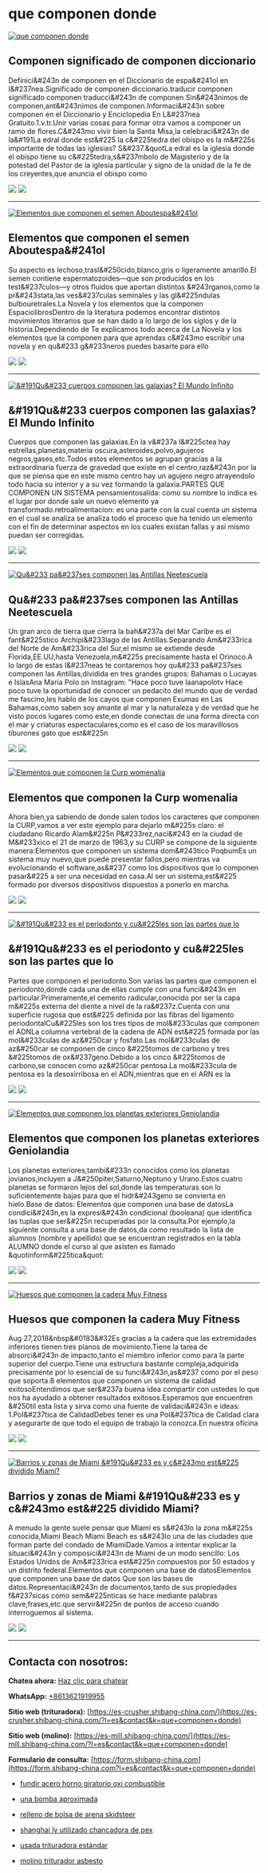 # que componen donde

<a href="https://swt.shibang-china.com/?l=es&img&k=que+componen+donde" target="_blank">![que componen donde](http://static.shibang-china.com/all-800x300/979.jpg)</a>

## Componen significado de componen diccionario
Definici&#243n de componen en el Diccionario de espa&#241ol en l&#237nea.Significado de componen diccionario.traducir componen significado componen traducci&#243n de componen Sin&#243nimos de componen,ant&#243nimos de componen.Informaci&#243n sobre componen en el Diccionario y Enciclopedia En L&#237nea Gratuito.1.v.tr.Unir varias cosas para formar otra vamos a componer un ramo de flores.C&#243mo vivir bien la Santa Misa,la celebraci&#243n de la&#191La edral donde est&#225 la c&#225tedra del obispo es la m&#225s importante de todas las iglesias? S&#237.&quotLa edral es la iglesia donde el obispo tiene su c&#225tedra,s&#237mbolo de Magisterio y de la potestad del Pastor de la iglesia particular y signo de la unidad de la fe de los creyentes,que anuncia el obispo como


<a href="https://whatsapp.shibangsoft.com/WhatsApp.php" target="_blank" title="WhatsApp">![](http://static.shibang-china.com/icon/whatsapp.png)</a> <a href="https://swt.shibang-china.com/?l=es&icon&k=que+componen+donde" target="_blank">![](http://static.shibang-china.com/icon/chat-es.png)</a>

---

<a href="https://swt.shibang-china.com/?l=es&img&k=que+componen+donde" target="_blank">![Elementos que componen el semen Aboutespa&#241ol](http://static.shibang-china.com/all-800x300/479.jpg)</a>

## Elementos que componen el semen Aboutespa&#241ol
Su aspecto es lechoso,trasl&#250cido,blanco,gris o ligeramente amarillo.El semen contiene espermatozoides—que son producidos en los test&#237culos—y otros fluidos que aportan distintos &#243rganos,como la pr&#243stata,las ves&#237culas seminales y las gl&#225ndulas bulbouretrales.La Novela y los elementos que la componen EspaciolibrosDentro de la literatura podemos encontrar distintos movimientos literarios que se han dado a lo largo de los siglos y de la historia.Dependiendo de Te explicamos todo acerca de La Novela y los elementos que la componen para que aprendas c&#243mo escribir una novela y en qu&#233 g&#233neros puedes basarte para ello


<a href="https://whatsapp.shibangsoft.com/WhatsApp.php" target="_blank" title="WhatsApp">![](http://static.shibang-china.com/icon/whatsapp.png)</a> <a href="https://swt.shibang-china.com/?l=es&icon&k=que+componen+donde" target="_blank">![](http://static.shibang-china.com/icon/chat-es.png)</a>

---

<a href="https://swt.shibang-china.com/?l=es&img&k=que+componen+donde" target="_blank">![&#191Qu&#233 cuerpos componen las galaxias? El Mundo Infinito](http://static.shibang-china.com/all-800x300/531.jpg)</a>

## &#191Qu&#233 cuerpos componen las galaxias? El Mundo Infinito
Cuerpos que componen las galaxias.En la v&#237a l&#225ctea hay estrellas,planetas,materia oscura,asteroides,polvo,agujeros negros,gases,etc.Todos estos elementos se agrupan gracias a la extraordinaria fuerza de gravedad que existe en el centro,raz&#243n por la que se piensa que en este mismo centro hay un agujero negro atrayendolo todo hacia su interior y a su vez formando la galaxia.PARTES QUE COMPONEN UN SISTEMA pensamientosalida: como su nombre lo indica es el lugar por donde sale un nuevo elemento ya transformado.retroalimentacion: es una parte con la cual cuenta un sistema en el cual se analiza se analiza todo el proceso que ha tenido un elemento con el fin de determinar aspectos en los cuales existan fallas y asi mismo puedan ser corregidas.


<a href="https://whatsapp.shibangsoft.com/WhatsApp.php" target="_blank" title="WhatsApp">![](http://static.shibang-china.com/icon/whatsapp.png)</a> <a href="https://swt.shibang-china.com/?l=es&icon&k=que+componen+donde" target="_blank">![](http://static.shibang-china.com/icon/chat-es.png)</a>

---

<a href="https://swt.shibang-china.com/?l=es&img&k=que+componen+donde" target="_blank">![Qu&#233 pa&#237ses componen las Antillas Neetescuela](http://static.shibang-china.com/all-800x300/507.jpg)</a>

## Qu&#233 pa&#237ses componen las Antillas Neetescuela
Un gran arco de tierra que cierra la bah&#237a del Mar Caribe es el fant&#225stico Archipi&#233lago de las Antillas.Separando Am&#233rica del Norte de Am&#233rica del Sur,el mismo se extiende desde Florida,EE.UU,hasta Venezuela,m&#225s precisamente hasta el Orinoco.A lo largo de estas l&#237neas te contaremos hoy qu&#233 pa&#237ses componen las Antillas,dividida en tres grandes grupos: Bahamas o Lucayas e IslasAna Maria Polo on Instagram: "Hace poco tuve laanapolotv Hace poco tuve la oportunidad de conocer un pedacito del mundo que de verdad me fascino,les hablo de los cayos que componen Exumas en Las Bahamas,como saben soy amante al mar y la naturaleza y de verdad que he visto pocos lugares como este,en donde conectas de una forma directa con el mar y criaturas espectaculares,como es el caso de los maravillosos tiburones gato que est&#225n


<a href="https://whatsapp.shibangsoft.com/WhatsApp.php" target="_blank" title="WhatsApp">![](http://static.shibang-china.com/icon/whatsapp.png)</a> <a href="https://swt.shibang-china.com/?l=es&icon&k=que+componen+donde" target="_blank">![](http://static.shibang-china.com/icon/chat-es.png)</a>

---

<a href="https://swt.shibang-china.com/?l=es&img&k=que+componen+donde" target="_blank">![Elementos que componen la Curp womenalia](http://static.shibang-china.com/all-800x300/1407.jpg)</a>

## Elementos que componen la Curp womenalia
Ahora bien,ya sabiendo de donde salen todos los caracteres que componen la CURP,vamos a ver este ejemplo para dejarlo m&#225s claro: el ciudadano Ricardo Alam&#225n P&#233rez,naci&#243 en la ciudad de M&#233xico el 21 de marzo de 1963,y su CURP se compone de la siguiente manera:Elementos que componen un sistema dom&#243tico PoqbumEs un sistema muy nuevo,que puede presentar fallos,pero mientras va evolucionando el software,as&#237 como los dispositivos que lo componen pasar&#225 a ser una necesidad en casa.Al ser un sistema,est&#225 formado por diversos dispositivos dispuestos a ponerlo en marcha.


<a href="https://whatsapp.shibangsoft.com/WhatsApp.php" target="_blank" title="WhatsApp">![](http://static.shibang-china.com/icon/whatsapp.png)</a> <a href="https://swt.shibang-china.com/?l=es&icon&k=que+componen+donde" target="_blank">![](http://static.shibang-china.com/icon/chat-es.png)</a>

---

<a href="https://swt.shibang-china.com/?l=es&img&k=que+componen+donde" target="_blank">![&#191Qu&#233 es el periodonto y cu&#225les son las partes que lo](http://static.shibang-china.com/all-800x300/540.jpg)</a>

## &#191Qu&#233 es el periodonto y cu&#225les son las partes que lo
Partes que componen el periodonto.Son varias las partes que componen el periodonto,donde cada una de ellas cumple con una funci&#243n en particular.Primeramente,el cemento radicular,conocido por ser la capa m&#225s externa del diente a nivel de la ra&#237z.Cuenta con una superficie rugosa que est&#225 definida por las fibras del ligamento periodontalCu&#225les son los tres tipos de mol&#233culas que componen el ADNLa columna vertebral de la cadena de ADN est&#225 formada por las mol&#233culas de az&#250car y fosfato.Las mol&#233culas de az&#250car se componen de cinco &#225tomos de carbono y tres &#225tomos de ox&#237geno.Debido a los cinco &#225tomos de carbono,se conocen como az&#250car pentosa.La mol&#233cula de pentosa es la desoxirribosa en el ADN,mientras que en el ARN es la


<a href="https://whatsapp.shibangsoft.com/WhatsApp.php" target="_blank" title="WhatsApp">![](http://static.shibang-china.com/icon/whatsapp.png)</a> <a href="https://swt.shibang-china.com/?l=es&icon&k=que+componen+donde" target="_blank">![](http://static.shibang-china.com/icon/chat-es.png)</a>

---

<a href="https://swt.shibang-china.com/?l=es&img&k=que+componen+donde" target="_blank">![Elementos que componen los planetas exteriores Geniolandia](http://static.shibang-china.com/all-800x300/937.jpg)</a>

## Elementos que componen los planetas exteriores Geniolandia
Los planetas exteriores,tambi&#233n conocidos como los planetas jovianos,incluyen a J&#250piter,Saturno,Neptuno y Urano.Estos cuatro planetas se formaron lejos del sol,donde las temperaturas son lo suficientemente bajas para que el hidr&#243geno se convierta en hielo.Base de datos: Elementos que componen una base de datosLa condici&#243n,es la expresi&#243n condicional (booleana) que identifica las tuplas que ser&#225n recuperadas por la consulta.Por ejemplo,la siguiente consulta a una base de datos,da como resultado la lista de alumnos (nombre y apellido) que se encuentran registrados en la tabla ALUMNO donde el curso al que asisten es llamado &quotinform&#225tica&quot:


<a href="https://whatsapp.shibangsoft.com/WhatsApp.php" target="_blank" title="WhatsApp">![](http://static.shibang-china.com/icon/whatsapp.png)</a> <a href="https://swt.shibang-china.com/?l=es&icon&k=que+componen+donde" target="_blank">![](http://static.shibang-china.com/icon/chat-es.png)</a>

---

<a href="https://swt.shibang-china.com/?l=es&img&k=que+componen+donde" target="_blank">![Huesos que componen la cadera Muy Fitness](http://static.shibang-china.com/all-800x300/782.jpg)</a>

## Huesos que componen la cadera Muy Fitness
Aug 27,2018&nbsp&#0183&#32Es gracias a la cadera que las extremidades inferiores tienen tres planos de movimiento.Tiene la tarea de absorci&#243n de impacto,tanto el miembro inferior como para la parte superior del cuerpo.Tiene una estructura bastante compleja,adquirida precisamente por lo esencial de su funci&#243n,as&#237 como por el peso que soporta.8 elementos que componen un sistema de calidad exitosoEntendimos que ser&#237a buena idea compartir con ustedes lo que nos ha ayudado a obtener resultados exitosos.Esperamos que encuentren &#250til esta lista y sirva como una fuente de validaci&#243n e ideas: 1.Pol&#237tica de CalidadDebes tener es una Pol&#237tica de Calidad clara y asegurarte de que todo el equipo de trabajo la conozca.En nuestra oficina


<a href="https://whatsapp.shibangsoft.com/WhatsApp.php" target="_blank" title="WhatsApp">![](http://static.shibang-china.com/icon/whatsapp.png)</a> <a href="https://swt.shibang-china.com/?l=es&icon&k=que+componen+donde" target="_blank">![](http://static.shibang-china.com/icon/chat-es.png)</a>

---

<a href="https://swt.shibang-china.com/?l=es&img&k=que+componen+donde" target="_blank">![Barrios y zonas de Miami &#191Qu&#233 es y c&#243mo est&#225 dividido Miami?](http://static.shibang-china.com/all-800x300/20.jpg)</a>

## Barrios y zonas de Miami &#191Qu&#233 es y c&#243mo est&#225 dividido Miami?
A menudo la gente suele pensar que Miami es s&#243lo la zona m&#225s conocida,Miami Beach Miami Beach es s&#243lo una de las ciudades que forman parte del condado de MiamiDade.Vamos a intentar explicar la situaci&#243n y composici&#243n de Miami de un modo sencillo: Los Estados Unidos de Am&#233rica est&#225n compuestos por 50 estados y un distrito federal.Elementos que componen una base de datosElementos que componen una base de datos Que son las bases de datos.Representaci&#243n de documentos,tanto de sus propiedades f&#237sicas como sem&#225nticas se hace mediante palabras clave,frases,etc.que servir&#225n de puntos de acceso cuando interroguemos al sistema.


<a href="https://whatsapp.shibangsoft.com/WhatsApp.php" target="_blank" title="WhatsApp">![](http://static.shibang-china.com/icon/whatsapp.png)</a> <a href="https://swt.shibang-china.com/?l=es&icon&k=que+componen+donde" target="_blank">![](http://static.shibang-china.com/icon/chat-es.png)</a>

---
## Contacta con nosotros:

**Chatea ahora:** [Haz clic para chatear](https://swt.shibang-china.com?l=es&contact&k=que+componen+donde)

**WhatsApp:**  [+8613621919955](https://whatsapp.shibangsoft.com/WhatsApp.php)

**Sitio web (trituradora):** [https://es-crusher.shibang-china.com/](https://es-crusher.shibang-china.com/?l=es&contact&k=que+componen+donde)

**Sitio web (molino):** [https://es-mill.shibang-china.com/](https://es-mill.shibang-china.com/?l=es&contact&k=que+componen+donde)

**Formulario de consulta:** [https://form.shibang-china.com](https://form.shibang-china.com?l=es&contact&k=que+componen+donde)

* [fundir acero horno giratorio oxi combustible](../80/fundir%20acero%20horno%20giratorio%20oxi%20combustible.md)

* [una bomba aproximada](../66/una%20bomba%20aproximada.md)

* [relleno de bolsa de arena skidsteer](../67/relleno%20de%20bolsa%20de%20arena%20skidsteer.md)

* [shanghai ly utilizado chancadora de pex](../70/shanghai%20ly%20utilizado%20chancadora%20de%20pex.md)

* [usada trituradora estándar](../74/usada%20trituradora%20est%C3%A1ndar.md)

* [molino triturador asbesto](../80/molino%20triturador%20asbesto.md)